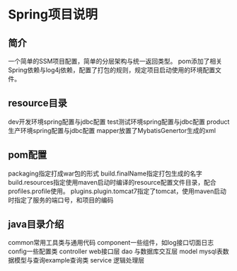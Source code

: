 # Spring项目说明

## 简介
一个简单的SSM项目配置，简单的分层架构与统一返回类型。
pom添加了相关Spring依赖与log4j依赖，配置了打包的规则，规定项目启动使用的环境配置文件。

## resource目录
dev开发环境spring配置与jdbc配置
test测试环境spring配置与jdbc配置
product生产环境spring配置与jdbc配置
mapper放置了MybatisGenertor生成的xml

## pom配置
packaging指定打成war包的形式
build.finalName指定打包生成的名字
build.resources指定使用maven启动时编译的resource配置文件目录，配合profiles.profile使用。
plugins.plugin.tomcat7指定了tomcat，使用maven启动时指定了服务的端口号，和项目的编码

## java目录介绍
common常用工具类与通用代码
component一些组件，如log接口切面日志
config一些配置类
controller web接口层
dao 与数据库交互层
model mysql表数据模型与查询example查询类
service 逻辑处理层